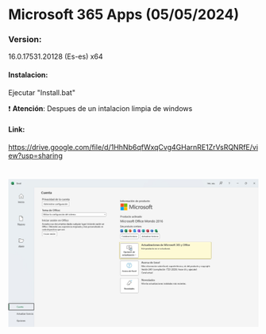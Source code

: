 # Microsoft 365 Apps (05/05/2024)

### Version:
16.0.17531.20128 (Es-es) x64


#### Instalacion:
Ejecutar "Install.bat"

:exclamation: **Atención**: Despues de un intalacion limpia de windows

#### Link:
https://drive.google.com/file/d/1HhNb6qfWxqCvg4GHarnRE1ZrVsRQNRfE/view?usp=sharing

# <img src="https://github.com/wernser412/Microsoft-365-Apps/blob/main/M365.jpg">
